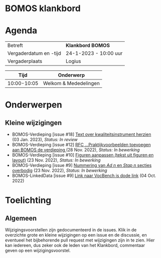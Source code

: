 # BOMOS klankbord

# Agenda

|  |   |
|------------------------|-------------------------------------|
| Betreft  | **Klankbord BOMOS** |
| Vergaderdatum en -tijd | 24-1-2023 - 10:00 uur  |
| Vergaderplaats  | Logius  |

| Tijd | Onderwerp |
| --- | --- |
| 10:00-10:05 | Welkom & Mededelingen        | 


# Onderwerpen

## Kleine wijzigingen
* BOMOS-Verdieping [issue #18] [Text over kwaliteitsinstrument herzien](https://github.com/Logius-standaarden/BOMOS-Verdieping/issues/18) (03 Jan. 2023), _Status: In review_
* BOMOS-Verdieping [issue #12] [RFC ...Praktijkvoorbeelden toevoegen aan BOMOS de  verdieping ](https://github.com/Logius-standaarden/BOMOS-Verdieping/issues/12) (28 Nov. 2022), _Status: In bewerking_
* BOMOS-Verdieping [issue #10] [Figuren aanpassen (tekst uit figuren en layout)](https://github.com/Logius-standaarden/BOMOS-Verdieping/issues/10) (23 Nov. 2022), _Status: In bewerking_
* BOMOS-Verdieping [issue #9] [Nummering van _Ad n_ en _Stap n_ secties overbodig](https://github.com/Logius-standaarden/BOMOS-Verdieping/issues/9) (23 Nov. 2022), _Status: In bewerking_
* BOMOS-LinkedData [issue #9] [Link naar VocBench is dode link](https://github.com/Logius-standaarden/BOMOS-LinkedData/issues/9) (04 Oct. 2022)

# Toelichting


## Algemeen

Wijzigingsvoorstellen zijn gedocumenteerd in de issues. Klik in de 
overzichte grote en kleine wijzigingen op een issue en de discussie, en 
eventueel het bijbehorende pull request met wijzigingen zijn in te zien. 
Hier kan iedereen, dus zeker ook de leden van het Klankbord, commentaar 
geven op een wijzigingsvoorstel.
